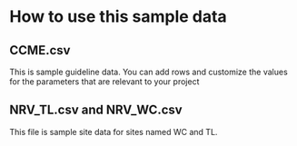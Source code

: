 # How to use this sample data

## CCME.csv

This is sample guideline data. You can add rows and customize the values for the parameters that are relevant to your project

## NRV_TL.csv and NRV_WC.csv

This file is sample site data for sites named WC and TL.
